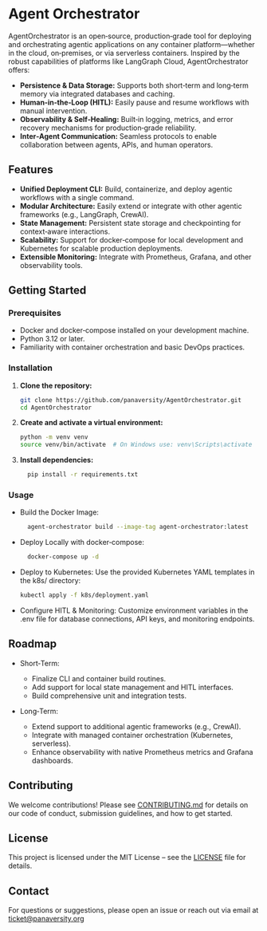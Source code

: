 # Agent Orchestrator

AgentOrchestrator is an open‑source, production‑grade tool for deploying and orchestrating agentic applications on any container platform—whether in the cloud, on‑premises, or via serverless containers. Inspired by the robust capabilities of platforms like LangGraph Cloud, AgentOrchestrator offers:

- **Persistence & Data Storage:** Supports both short‑term and long‑term memory via integrated databases and caching.
- **Human‑in‑the‑Loop (HITL):** Easily pause and resume workflows with manual intervention.
- **Observability & Self‑Healing:** Built‑in logging, metrics, and error recovery mechanisms for production‑grade reliability.
- **Inter‑Agent Communication:** Seamless protocols to enable collaboration between agents, APIs, and human operators.

## Features

- **Unified Deployment CLI:** Build, containerize, and deploy agentic workflows with a single command.
- **Modular Architecture:** Easily extend or integrate with other agentic frameworks (e.g., LangGraph, CrewAI).
- **State Management:** Persistent state storage and checkpointing for context‑aware interactions.
- **Scalability:** Support for docker‑compose for local development and Kubernetes for scalable production deployments.
- **Extensible Monitoring:** Integrate with Prometheus, Grafana, and other observability tools.

## Getting Started

### Prerequisites

- Docker and docker‑compose installed on your development machine.
- Python 3.12 or later.
- Familiarity with container orchestration and basic DevOps practices.

### Installation

1. **Clone the repository:**

   ```bash
   git clone https://github.com/panaversity/AgentOrchestrator.git
   cd AgentOrchestrator
   ```

2. **Create and activate a virtual environment:**

    ```bash
    python -m venv venv
    source venv/bin/activate  # On Windows use: venv\Scripts\activate

    ```

3. **Install dependencies:**

    ```bash
      pip install -r requirements.txt

### Usage
- Build the Docker Image:

    ```bash
      agent-orchestrator build --image-tag agent-orchestrator:latest      
    ```

- Deploy Locally with docker‑compose:

    ```bash
      docker-compose up -d
    ```

- Deploy to Kubernetes:
Use the provided Kubernetes YAML templates in the k8s/ directory:

    ```bash
    kubectl apply -f k8s/deployment.yaml
    ```

- Configure HITL & Monitoring:
Customize environment variables in the .env file for database connections, API keys, and monitoring endpoints.

## Roadmap
- Short‑Term:
  - Finalize CLI and container build routines.
  - Add support for local state management and HITL interfaces.
  - Build comprehensive unit and integration tests.

- Long‑Term:
  - Extend support to additional agentic frameworks (e.g., CrewAI).
  - Integrate with managed container orchestration (Kubernetes, serverless).
  - Enhance observability with native Prometheus metrics and Grafana dashboards.

## Contributing
We welcome contributions! Please see [CONTRIBUTING.md](./CONTRIBUTING.md) for details on our code of conduct, submission guidelines, and how to get started.

## License
This project is licensed under the MIT License – see the [LICENSE](./LICENSE) file for details.

## Contact
For questions or suggestions, please open an issue or reach out via email at ticket@panaversity.org

